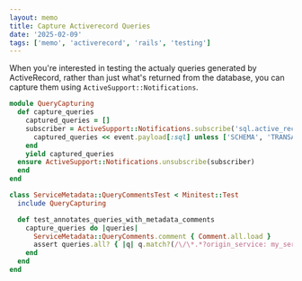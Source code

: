 ```yaml
---
layout: memo
title: Capture Activerecord Queries
date: '2025-02-09'
tags: ['memo', 'activerecord', 'rails', 'testing']
---
```


When you're interested in testing the actualy queries generated by ActiveRecord, rather than just what's returned from the database, you can capture them using `ActiveSupport::Notifications`.

```ruby
module QueryCapturing
  def capture_queries
    captured_queries = []
    subscriber = ActiveSupport::Notifications.subscribe('sql.active_record') do |event|
      captured_queries << event.payload[:sql] unless ['SCHEMA', 'TRANSACTION'].include?(event.name)
    end
    yield captured_queries
  ensure ActiveSupport::Notifications.unsubscribe(subscriber)
  end
end
```

```ruby
class ServiceMetadata::QueryCommentsTest < Minitest::Test
  include QueryCapturing

  def test_annotates_queries_with_metadata_comments
    capture_queries do |queries|
      ServiceMetadata::QueryComments.comment { Comment.all.load }
      assert queries.all? { |q| q.match?(/\/\*.*?origin_service: my_service.*?\*\//m) }
    end
  end
end
```
